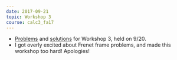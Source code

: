```yaml
---
date: 2017-09-21
topic: Workshop 3
course: calc3_fa17
---
```


- [Problems](http://ckottke.ncf.edu/calc3/workshop3.pdf) and [solutions](http://ckottke.ncf.edu/calc3/workshop3_solns.pdf) for Workshop 3, held on 9/20.
- I got overly excited about Frenet frame problems, and made this workshop too hard! Apologies!

